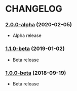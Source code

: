 CHANGELOG
=========

### [2.0.0-alpha](https://github.com/webeweb/adminbsb-material-design-bundle/tree/v2.0.0-alpha) (2020-02-05)

- Alpha release

### [1.1.0-beta](https://github.com/webeweb/adminbsb-material-design-bundle/tree/v1.1.0-beta) (2019-01-02)

- Beta release

### [1.0.0-beta](https://github.com/webeweb/adminbsb-material-design-bundle/tree/v1.0.0-beta) (2018-09-19)

- Beta release
